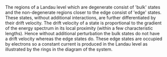 The regions of a Landau level which are degenerate consist of 'bulk' states and the non-degenerate regions closer to the edge consist of 'edge' states. These states, without additional interactions, are further differentiated by their drift velocity. The drift velocity of a state is proportional to the gradient of the energy spectrum in its local proximity (within a few characteristic lengths). Hence without additional perturbation the bulk states do not have a drift velocity whereas the edge states do. These edge states are occupied by electrons so a constant current is produced in the Landau level as illustrated by the rings in the diagram of the system.